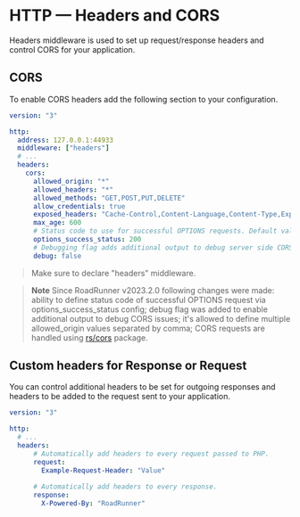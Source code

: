 # HTTP — Headers and CORS

Headers middleware is used to set up request/response headers and control CORS for your application.

## CORS

To enable CORS headers add the following section to your configuration.

```yaml
version: "3"

http:
  address: 127.0.0.1:44933
  middleware: ["headers"]
  # ...
  headers:
    cors:
      allowed_origin: "*"
      allowed_headers: "*"
      allowed_methods: "GET,POST,PUT,DELETE"
      allow_credentials: true
      exposed_headers: "Cache-Control,Content-Language,Content-Type,Expires,Last-Modified,Pragma"
      max_age: 600
      # Status code to use for successful OPTIONS requests. Default value is 200.
      options_success_status: 200
      # Debugging flag adds additional output to debug server side CORS issues, consider disabling in production.
      debug: false
```

> Make sure to declare "headers" middleware.

> **Note**
> Since RoadRunner v2023.2.0 following changes were made:
> ability to define status code of successful OPTIONS request via options_success_status config;
> debug flag was added to enable additional output to debug CORS issues;
> it's allowed to define multiple allowed_origin values separated by comma;
> CORS requests are handled using [rs/cors](https://github.com/rs/cors) package.

## Custom headers for Response or Request

You can control additional headers to be set for outgoing responses and headers to be added to the request sent to your application.
```yaml
version: "3"

http:
  # ...
  headers:
      # Automatically add headers to every request passed to PHP.
      request:
        Example-Request-Header: "Value"
    
      # Automatically add headers to every response.
      response:
        X-Powered-By: "RoadRunner"
```
